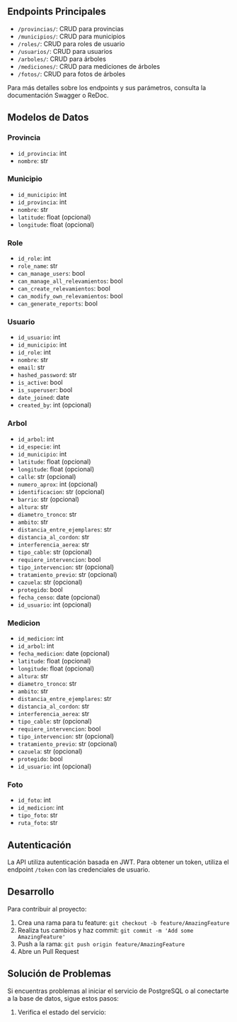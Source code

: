 
## Endpoints Principales

- `/provincias/`: CRUD para provincias
- `/municipios/`: CRUD para municipios
- `/roles/`: CRUD para roles de usuario
- `/usuarios/`: CRUD para usuarios
- `/arboles/`: CRUD para árboles
- `/mediciones/`: CRUD para mediciones de árboles
- `/fotos/`: CRUD para fotos de árboles

Para más detalles sobre los endpoints y sus parámetros, consulta la documentación Swagger o ReDoc.

## Modelos de Datos

### Provincia
- `id_provincia`: int
- `nombre`: str

### Municipio
- `id_municipio`: int
- `id_provincia`: int
- `nombre`: str
- `latitude`: float (opcional)
- `longitude`: float (opcional)

### Role
- `id_role`: int
- `role_name`: str
- `can_manage_users`: bool
- `can_manage_all_relevamientos`: bool
- `can_create_relevamientos`: bool
- `can_modify_own_relevamientos`: bool
- `can_generate_reports`: bool

### Usuario
- `id_usuario`: int
- `id_municipio`: int
- `id_role`: int
- `nombre`: str
- `email`: str
- `hashed_password`: str
- `is_active`: bool
- `is_superuser`: bool
- `date_joined`: date
- `created_by`: int (opcional)

### Arbol
- `id_arbol`: int
- `id_especie`: int
- `id_municipio`: int
- `latitude`: float (opcional)
- `longitude`: float (opcional)
- `calle`: str (opcional)
- `numero_aprox`: int (opcional)
- `identificacion`: str (opcional)
- `barrio`: str (opcional)
- `altura`: str
- `diametro_tronco`: str
- `ambito`: str
- `distancia_entre_ejemplares`: str
- `distancia_al_cordon`: str
- `interferencia_aerea`: str
- `tipo_cable`: str (opcional)
- `requiere_intervencion`: bool
- `tipo_intervencion`: str (opcional)
- `tratamiento_previo`: str (opcional)
- `cazuela`: str (opcional)
- `protegido`: bool
- `fecha_censo`: date (opcional)
- `id_usuario`: int (opcional)

### Medicion
- `id_medicion`: int
- `id_arbol`: int
- `fecha_medicion`: date (opcional)
- `latitude`: float (opcional)
- `longitude`: float (opcional)
- `altura`: str
- `diametro_tronco`: str
- `ambito`: str
- `distancia_entre_ejemplares`: str
- `distancia_al_cordon`: str
- `interferencia_aerea`: str
- `tipo_cable`: str (opcional)
- `requiere_intervencion`: bool
- `tipo_intervencion`: str (opcional)
- `tratamiento_previo`: str (opcional)
- `cazuela`: str (opcional)
- `protegido`: bool
- `id_usuario`: int (opcional)

### Foto
- `id_foto`: int
- `id_medicion`: int
- `tipo_foto`: str
- `ruta_foto`: str

## Autenticación

La API utiliza autenticación basada en JWT. Para obtener un token, utiliza el endpoint `/token` con las credenciales de usuario.

## Desarrollo

Para contribuir al proyecto:

1. Crea una rama para tu feature: `git checkout -b feature/AmazingFeature`
2. Realiza tus cambios y haz commit: `git commit -m 'Add some AmazingFeature'`
3. Push a la rama: `git push origin feature/AmazingFeature`
4. Abre un Pull Request

## Solución de Problemas

Si encuentras problemas al iniciar el servicio de PostgreSQL o al conectarte a la base de datos, sigue estos pasos:

1. Verifica el estado del servicio: